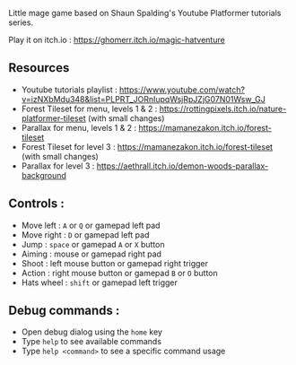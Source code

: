 Little mage game based on Shaun Spalding's Youtube Platformer tutorials series.

Play it on itch.io : https://ghomerr.itch.io/magic-hatventure

## Resources
* Youtube tutorials playlist : https://www.youtube.com/watch?v=izNXbMdu348&list=PLPRT_JORnIupqWsjRpJZjG07N01Wsw_GJ
* Forest Tileset for menu, levels 1 & 2 : https://rottingpixels.itch.io/nature-platformer-tileset (with small changes)
* Parallax for menu, levels 1 & 2 : https://mamanezakon.itch.io/forest-tileset
* Forest Tileset for level 3 : https://mamanezakon.itch.io/forest-tileset (with small changes)
* Parallax for level 3 : https://aethrall.itch.io/demon-woods-parallax-background

## Controls :
* Move left : `A` or `Q` or gamepad left pad
* Move right : `D` or gamepad left pad
* Jump : `space` or gamepad `A` or `X` button
* Aiming : mouse or gamepad right pad
* Shoot : left mouse button or gamepad right trigger
* Action : right mouse button or gamepad `B` or `O` button
* Hats wheel : `shift`  or gamepad left trigger

## Debug commands :
* Open debug dialog using the `home` key
* Type `help` to see available commands
* Type `help <command>` to see a specific command usage
